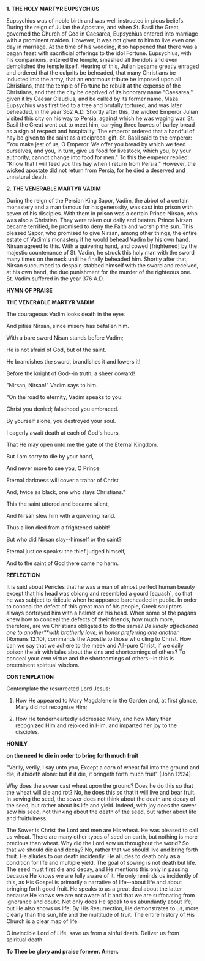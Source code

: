 
**1. THE HOLY MARTYR EUPSYCHIUS**

Eupsychius was of noble birth and was well instructed in pious beliefs. During the reign of Julian the Apostate, and when St. Basil the Great governed the Church of God in Caesarea, Eupsychius entered into marriage with a prominent maiden. However, it was not given to him to live even one day in marriage. At the time of his wedding, it so happened that there was a pagan feast with sacrificial offerings to the idol Fortune. Eupsychius, with his companions, entered the temple, smashed all the idols and even demolished the temple itself. Hearing of this, Julian became greatly enraged and ordered that the culprits be beheaded, that many Christians be inducted into the army, that an enormous tribute be imposed upon all Christians, that the temple of Fortune be rebuilt at the expense of the Christians, and that the city be deprived of its honorary name "Caesarea," given it by Caesar Claudius, and be called by its former name, Maza.  Eupsychius was first tied to a tree and brutally tortured, and was later beheaded, in the year 362 A.D. Shortly after this, the wicked Emperor Julian visited this city on his way to Persia, against which he was waging war. St. Basil the Great went out to meet him, carrying three loaves of barley bread as a sign of respect and hospitality. The emperor ordered that a handful of hay be given to the saint as a reciprocal gift. St. Basil said to the emperor: "You make jest of us, O Emperor. We offer you bread by which we feed ourselves, and you, in turn, give us food for livestock, which you, by your authority, cannot change into food for men." To this the emperor replied: "Know that I will feed you this hay when I return from Persia." However, the wicked apostate did not return from Persia, for he died a deserved and unnatural death.

**2. THE VENERABLE MARTYR VADIM**

During the reign of the Persian King Sapor, Vadim, the abbot of a certain monastery and a man famous for his generosity, was cast into prison with seven of his disciples. With them in prison was a certain Prince Nirsan, who was also a Christian. They were taken out daily and beaten. Prince Nirsan became terrified; he promised to deny the Faith and worship the sun. This pleased Sapor, who promised to give Nirsan, among other things, the entire estate of Vadim's monastery if he would behead Vadim by his own hand. Nirsan agreed to this. With a quivering hand, and cowed [frightened] by the majestic countenance of St. Vadim, he struck this holy man with the sword many times on the neck until he finally beheaded him. Shortly after that, Nirsan succumbed to despair, stabbed himself with the sword and received, at his own hand, the due punishment for the murder of the righteous one. St. Vadim suffered in the year 376 A.D.



**HYMN OF PRAISE**

**THE VENERABLE MARTYR VADIM**

The courageous Vadim looks death in the eyes

And pities Nirsan, since misery has befallen him.

With a bare sword Nisan stands before Vadim;

He is not afraid of God, but of the saint.

He brandishes the sword, brandishes it and lowers it!

Before the knight of God--in truth, a sheer coward!

"Nirsan, Nirsan!" Vadim says to him.

"On the road to eternity, Vadim speaks to you:

Christ you denied; falsehood you embraced.

By yourself alone, you destroyed your soul.

I eagerly await death at each of God's hours,

That He may open unto me the gate of the Eternal Kingdom.

But I am sorry to die by your hand,

And never more to see you, O Prince.

Eternal darkness will cover a traitor of Christ

And, twice as black, one who slays Christians."

This the saint uttered and became silent,

And Nirsan slew him with a quivering hand.

Thus a lion died from a frightened rabbit!

But who did Nirsan slay--himself or the saint?

Eternal justice speaks: the thief judged himself,

And to the saint of God there came no harm.


**REFLECTION**

It is said about Pericles that he was a man of almost perfect human beauty except that his head was oblong and resembled a gourd [squash], so that he was subject to ridicule when he appeared bareheaded in public. In order to conceal the defect of this great man of his people, Greek sculptors always portrayed him with a helmet on his head. When some of the pagans knew how to conceal the defects of their friends, how much more, therefore, are we Christians obligated to do the same? *Be kindly affectioned one to another**with brotherly love; in honor preferring one another* (Romans 12:10), commands the Apostle to those who cling to Christ. How can we say that we adhere to the meek and All-pure Christ, if we daily poison the air with tales about the sins and shortcomings of others? To conceal your own virtue and the shortcomings of others--in this is preeminent spiritual wisdom.



**CONTEMPLATION**

Contemplate the resurrected Lord Jesus:

1.  How He appeared to Mary Magdalene in the Garden and, at first glance, Mary did not recognize Him;

1.  How He tenderheartedly addressed Mary, and how Mary then recognized Him and rejoiced in Him, and imparted her joy to the disciples.



**HOMILY**

**on the need to die in order to bring forth much fruit**

"Verily, verily, I say unto you, Except a corn of wheat fall into the ground and die, it abideth alone: but if it die, it bringeth forth much fruit" (John 12:24).

Why does the sower cast wheat upon the ground? Does he do this so that the wheat will die and rot? No, he does this so that it will live and bear fruit. In sowing the seed, the sower does not think about the death and decay of the seed, but rather about its life and yield. Indeed, with joy does the sower sow his seed, not thinking about the death of the seed, but rather about life and fruitfulness.

The Sower is Christ the Lord and men are His wheat. He was pleased to call us wheat. There are many other types of seed on earth, but nothing is more precious than wheat. Why did the Lord sow us throughout the world? So that we should die and decay? No, rather that we should live and bring forth fruit. He alludes to our death incidently. He alludes to death only as a condition for life and multiple yield. The goal of sowing is not death but life. The seed must first die and decay, and He mentions this only in passing because He knows we are fully aware of it. He only reminds us incidently of this, as His Gospel is primarily a narrative of life--about life and about bringing forth good fruit. He speaks to us a great deal about the latter because He knows we are not aware of it and that we are suffocating from ignorance and doubt. Not only does He speak to us abundantly about life, but He also shows us life. By His Resurrection, He demonstrates to us, more clearly than the sun, life and the multitude of fruit. The entire history of His Church is a clear map of life.

O invincible Lord of Life, save us from a sinful death. Deliver us from spiritual death.

**To Thee be glory and praise forever. Amen.**

 
